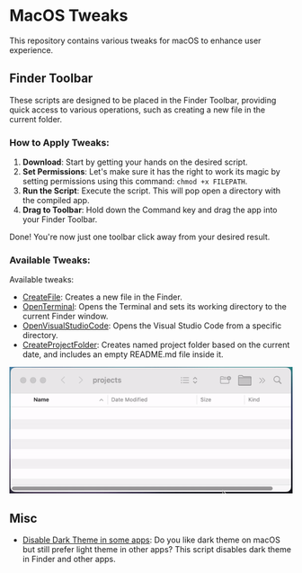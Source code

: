 # MacOS Tweaks

This repository contains various tweaks for macOS to enhance user experience.

## Finder Toolbar

These scripts are designed to be placed in the Finder Toolbar, providing quick access to various operations, such as creating a new file in the current folder.

### How to Apply Tweaks:

1. **Download**: Start by getting your hands on the desired script.
2. **Set Permissions**: Let's make sure it has the right to work its magic by setting permissions using this command: `chmod +x FILEPATH`.
3. **Run the Script**: Execute the script. This will pop open a directory with the compiled app.
4. **Drag to Toolbar**: Hold down the Command key and drag the app into your Finder Toolbar.

Done! You're now just one toolbar click away from your desired result.

### Available Tweaks:

Available tweaks:

* [CreateFile](finder_toolbar/add_CreateFile.sh): Creates a new file in the Finder.
* [OpenTerminal](finder_toolbar/add_OpenTerminal.sh): Opens the Terminal and sets its working directory to the current Finder window.
* [OpenVisualStudioCode](finder_toolbar/add_OpenVisualStudioCode.sh): Opens the Visual Studio Code from a specific directory.
* [CreateProjectFolder](finder_toolbar/add_CreateProjectFolder.sh): Creates named project folder based on the current date, and includes an empty README.md file inside it.

![create_project_folder_gif](assets/create_project_folder.gif)

## Misc

* [Disable Dark Theme in some apps](misc/disable_dark_theme.sh): Do you like dark theme on macOS but still prefer light theme in other apps? This script disables dark theme in Finder and other apps.
